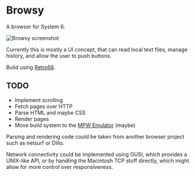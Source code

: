 # Browsy

A browser for System 6.

![Browsy screenshot](https://cloud.githubusercontent.com/assets/95347/3683770/631346c6-12ed-11e4-8031-6242d7e36cfc.png)

Currently this is mostly a UI concept, that can read local text files, manage
history, and allow the user to push buttons.

Build using [Retro68](https://github.com/autc04/Retro68/).

## TODO

- Implement scrolling
- Fetch pages over HTTP
- Parse HTML and maybe CSS
- Render pages
- Move build system to the [MPW Emulator](https://github.com/ksherlock/mpw)
  (maybe)

Parsing and rendering code could be taken from another browser project such as netsurf or Dillo.

Network connectivity could be implemented using GUSI, which provides a UNIX-like
API, or by handling the Macintosh TCP stuff directly, which might allow for more
control over responsiveness.
